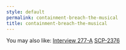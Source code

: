 ```yaml
---
style: default
permalink: containment-breach-the-musical
title: containment-breach-the-musical
---
```

You may also like:
[Interview 277-A](http://scp-wiki.net/277interview)
[SCP-2376](http://scp-wiki.net/scp-2376)